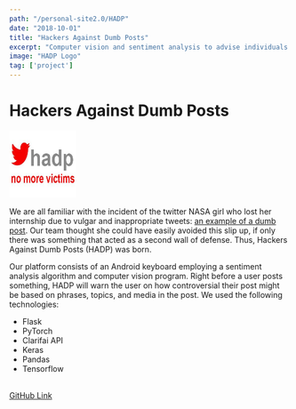 ```yaml
---
path: "/personal-site2.0/HADP"
date: "2018-10-01"
title: "Hackers Against Dumb Posts"
excerpt: "Computer vision and sentiment analysis to advise individuals on their public postings"
image: "HADP Logo"
tag: ['project']
---
```


# Hackers Against Dumb Posts

<img class="align-self-center mr-3" src="/img/HADP Logo" width="120" height="120" alt="HADP Logo">

<p> We are all familiar with the incident of the twitter NASA girl who lost her internship due to vulgar and inappropriate tweets: <a href="https://i.dailymail.co.uk/i/newpix/2018/08/23/10/4F5352F900000578-6090055-image-m-9_1535017175115.jpg">an example of a dumb post</a>. Our team thought she could have easily avoided this slip up, if only there was something that acted as a second wall of defense. Thus, Hackers Against Dumb Posts (HADP) was born.</p>
    <p class="mb-0">Our platform consists of an Android keyboard employing a sentiment analysis algorithm and computer vision program. Right before a user posts something, HADP will warn the user on how controversial their post might be based on phrases, topics, and media in the post. We used the following technologies: <br>
      <ul>
      <li>Flask</li>
      <li>PyTorch</li>
      <li>Clarifai API</li>
      <li>Keras</li>
      <li>Pandas</li>
      <li>Tensorflow</li>
      </ul>
    <br />
    <a href="https://github.com/AmirYalamov/Surgeon-Helping-Hand">GitHub Link</a> <br>
    </p>
  </div>
